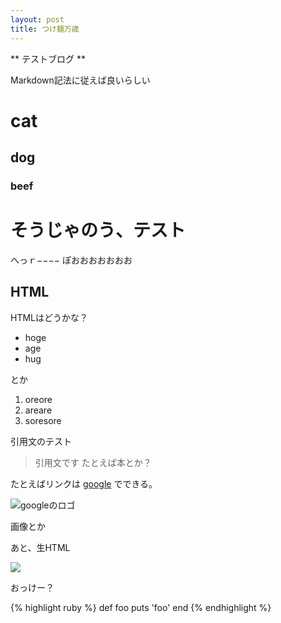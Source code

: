 ```yaml
---
layout: post
title: つけ麺万歳
---
```

** テストブログ **

Markdown記法に従えば良いらしい

# cat
## dog
### beef

そうじゃのう、テスト
====================
へっｒ−−−−
ぽおおおおおおお

HTML
--------------------
HTMLはどうかな？

* hoge
* age
* hug

とか

1. oreore
2. areare
3. soresore

引用文のテスト

> 引用文です
> たとえば本とか？

たとえばリンクは [google](http://google.com) でできる。

![googleのロゴ](http://www.google.com/images/logo.gif)

画像とか

あと、生HTML

<img src="http://www.google.com/images/logo.gif" />

おっけー？

{% highlight ruby %}
def foo
  puts 'foo'
end
{% endhighlight %}
